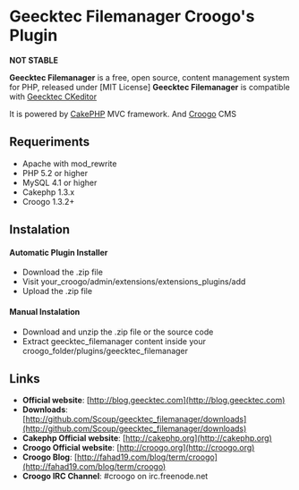 # Geecktec Filemanager Croogo's Plugin

**NOT STABLE**

**Geecktec Filemanager** is a free, open source, content management system for PHP, released under [MIT License]
**Geecktec Filemanager** is compatible with [Geecktec CKeditor](http://github.com/Scoup/geecktec_ckeditor)

It is powered by [CakePHP](http://cakephp.org) MVC framework.
And [Croogo](http://croogo.com) CMS

## Requeriments
  * Apache with mod_rewrite
  * PHP 5.2 or higher
  * MySQL 4.1 or higher
  * Cakephp 1.3.x
  * Croogo 1.3.2+
 
## Instalation

#### Automatic Plugin Installer
  * Download the .zip file
  * Visit your_croogo/admin/extensions/extensions_plugins/add
  * Upload the .zip file
  
#### Manual Instalation
  * Download and unzip the .zip file or the source code
  * Extract geecktec_filemanager content inside your croogo_folder/plugins/geecktec_filemanager

## Links
  * **Official website**: [http://blog.geecktec.com](http://blog.geecktec.com)
  * **Downloads**: [http://github.com/Scoup/geecktec_filemanager/downloads](http://github.com/Scoup/geecktec_filemanager/downloads)
  * **Cakephp Official website**: [http://cakephp.org](http://cakephp.org)  
  * **Croogo Official website**: [http://croogo.org](http://croogo.org)
  * **Croogo Blog**: [http://fahad19.com/blog/term/croogo](http://fahad19.com/blog/term/croogo)
  * **Croogo IRC Channel**: #croogo on irc.freenode.net
  